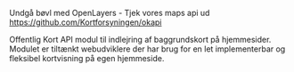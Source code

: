 
Undgå bøvl med OpenLayers  - Tjek vores maps api ud <br> https://github.com/Kortforsyningen/okapi

Offentlig Kort API modul til indlejring af baggrundskort på hjemmesider. Modulet er tiltænkt webudviklere der har brug for en let implementerbar og fleksibel kortvisning på egen hjemmeside. <br>
